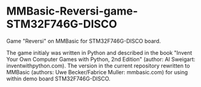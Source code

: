 # MMBasic-Reversi-game-STM32F746G-DISCO
Game "Reversi" on MMBasic for STM32F746G-DISCO board.

The game initialy was written in Python and described in the book "Invent Your Own Computer Games with Python, 2nd Edition" (author: Al Sweigart: inventwithpython.com). The version in the current repository rewritten to MMBasic (authors: Uwe Becker/Fabrice Muller: mmbasic.com) for using within demo board STM32F746G-DISCO. 